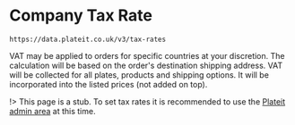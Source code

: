 # Company Tax Rate

`https://data.plateit.co.uk/v3/tax-rates`

VAT may be applied to orders for specific countries at your discretion. The calculation will be based on the order's destination shipping address. VAT will be collected for all plates, products and shipping options. It will be incorporated into the listed prices (not added on top).

!> This page is a stub. To set tax rates it is recommended to use the [Plateit admin area](https://admin.plateit.co.uk) at this time.